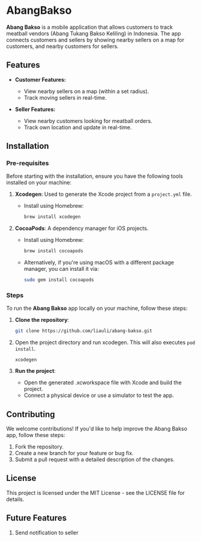 # AbangBakso

**Abang Bakso** is a mobile application that allows customers to track meatball vendors (Abang Tukang Bakso Keliling) in Indonesia. The app connects customers and sellers by showing nearby sellers on a map for customers, and nearby customers for sellers.

## Features

- **Customer Features:**
  - View nearby sellers on a map (within a set radius).
  - Track moving sellers in real-time.
  
- **Seller Features:**
  - View nearby customers looking for meatball orders.
  - Track own location and update in real-time.

## Installation

### Pre-requisites

Before starting with the installation, ensure you have the following tools installed on your machine:

1. **Xcodegen**: Used to generate the Xcode project from a `project.yml` file.
   - Install using Homebrew:
     ```bash
     brew install xcodegen
     ```

2. **CocoaPods**: A dependency manager for iOS projects.
   - Install using Homebrew:
     ```bash
     brew install cocoapods
     ```
   - Alternatively, if you're using macOS with a different package manager, you can install it via:
     ```bash
     sudo gem install cocoapods
     ```

### Steps
To run the **Abang Bakso** app locally on your machine, follow these steps:

1. **Clone the repository**:
   ```bash
   git clone https://github.com/liauli/abang-bakso.git
   ```

2. Open the project directory and run xcodegen. This will also executes `pod install`.
   ```
   xcodegen
   ```
        
4. **Run the project**:
    - Open the generated .xcworkspace file with Xcode and build the project.
    - Connect a physical device or use a simulator to test the app.
  
## Contributing
We welcome contributions! If you'd like to help improve the Abang Bakso app, follow these steps:

1. Fork the repository.
2. Create a new branch for your feature or bug fix.
3. Submit a pull request with a detailed description of the changes.

## License
This project is licensed under the MIT License - see the LICENSE file for details.

## Future Features
1. Send notification to seller
   
